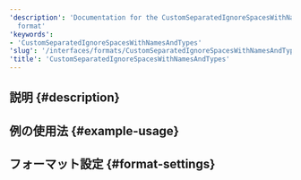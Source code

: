 ```yaml
---
'description': 'Documentation for the CustomSeparatedIgnoreSpacesWithNamesAndTypes
  format'
'keywords':
- 'CustomSeparatedIgnoreSpacesWithNamesAndTypes'
'slug': '/interfaces/formats/CustomSeparatedIgnoreSpacesWithNamesAndTypes'
'title': 'CustomSeparatedIgnoreSpacesWithNamesAndTypes'
---
```




## 説明 {#description}

## 例の使用法 {#example-usage}

## フォーマット設定 {#format-settings}
